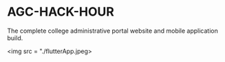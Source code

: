 # AGC-HACK-HOUR
The complete college administrative portal website and mobile application build.

<img src = "./flutterApp.jpeg>
